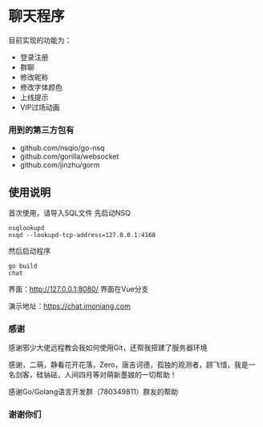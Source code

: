 # 聊天程序
目前实现的功能为：

- 登录注册
- 群聊
- 修改昵称
- 修改字体颜色
- 上线提示
- VIP过场动画

### 用到的第三方包有
- github.com/nsqio/go-nsq
- github.com/gorilla/websocket
- github.com/jinzhu/gorm

## 使用说明
首次使用，请导入SQL文件
先启动NSQ
```
nsqlookupd
nsqd --lookupd-tcp-address=127.0.0.1:4160
```
然后启动程序
``` 
go build
chat
```
界面：http://127.0.0.1:8080/
界面在Vue分支

演示地址：https://chat.imoniang.com

### 感谢
感谢邪少大佬远程教会我如何使用Git，还帮我搭建了服务器环境

感谢，二萌，静看花开花落，Zero，唐吉诃德，孤独的观测者，顾飞惜，我是一名剑客，硅钠砝，人间四月等对萌新墨娘的一切帮助！

感谢Go/Golang语言开发群（780349811）群友的帮助

### 谢谢你们